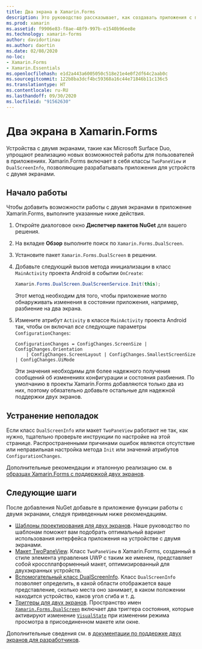 ```yaml
---
title: Два экрана в Xamarin.Forms
description: Это руководство рассказывает, как создавать приложения с поддержкой двухэкранных устройств с помощью Xamarin.Forms.
ms.prod: xamarin
ms.assetid: f9906e83-f8ae-48f9-997b-e1540b96ee8e
ms.technology: xamarin-forms
author: davidortinau
ms.author: daortin
ms.date: 02/08/2020
no-loc:
- Xamarin.Forms
- Xamarin.Essentials
ms.openlocfilehash: e1d2a443a6005050c518e21e4e0f2df64c2aab0c
ms.sourcegitcommit: 122b8ba3dcf4bc59368a16c44e71846b11c136c5
ms.translationtype: HT
ms.contentlocale: ru-RU
ms.lasthandoff: 09/30/2020
ms.locfileid: "91562630"
---
```

# <a name="no-locxamarinforms-dual-screen"></a>Два экрана в Xamarin.Forms

Устройства с двумя экранами, такие как Microsoft Surface Duo, упрощают реализацию новых возможностей работы для пользователей в приложениях. Xamarin.Forms включает в себя классы `TwoPaneView` и `DualScreenInfo`, позволяющие разрабатывать приложения для устройств с двумя экранами.

## <a name="get-started"></a>Начало работы

Чтобы добавить возможности работы с двумя экранами в приложение Xamarin.Forms, выполните указанные ниже действия.

1. Откройте диалоговое окно **Диспетчер пакетов NuGet** для вашего решения.
2. На вкладке **Обзор** выполните поиск по `Xamarin.Forms.DualScreen`.
3. Установите пакет `Xamarin.Forms.DualScreen` в решении.
4. Добавьте следующий вызов метода инициализации в класс `MainActivity` проекта Android в событии `OnCreate`:

    ```csharp
    Xamarin.Forms.DualScreen.DualScreenService.Init(this);
    ```

    Этот метод необходим для того, чтобы приложение могло обнаруживать изменения в состоянии приложения, например, разбиение на два экрана.

5. Измените атрибут `Activity` в классе `MainActivity` проекта Android так, чтобы он включал _все_ следующие параметры `ConfigurationChanges`:

    ```@csharp
    ConfigurationChanges = ConfigChanges.ScreenSize | ConfigChanges.Orientation
        | ConfigChanges.ScreenLayout | ConfigChanges.SmallestScreenSize | ConfigChanges.UiMode
    ```

    Эти значения необходимы для более надежного получения сообщений об изменениях конфигурации и состояния разбиения. По умолчанию в проекты Xamarin.Forms добавляются только два из них, поэтому обязательно добавьте остальные для надежной поддержки двух экранов.

## <a name="troubleshooting"></a>Устранение неполадок

Если класс `DualScreenInfo` или макет `TwoPaneView` работают не так, как нужно, тщательно проверьте инструкции по настройке на этой странице. Распространенными причинами ошибок являются отсутствие или неправильная настройка метода `Init` или значений атрибутов `ConfigurationChanges`.

Дополнительные рекомендации и эталонную реализацию см. в [образцах Xamarin.Forms с поддержкой двух экранов](/dual-screen/xamarin/samples).

## <a name="next-steps"></a>Следующие шаги

После добавления NuGet добавьте в приложение функции работы с двумя экранами, следуя приведенным ниже рекомендациям.

- [Шаблоны проектирования для двух экранов](design-patterns.md). Наше руководство по шаблонам поможет вам подобрать оптимальный вариант использования интерфейса приложения на устройстве с двумя экранами.
- [Макет TwoPaneView](twopaneview.md). Класс `TwoPaneView` в Xamarin.Forms, созданный в стиле элемента управления UWP с таким же именем, представляет собой кроссплатформенный макет, оптимизированный для двухэкранных устройств.
- [Вспомогательный класс DualScreenInfo](dual-screen-info.md). Класс `DualScreenInfo` позволяет определить, в какой области отображается ваше представление, сколько места оно занимает, в каком положении находится устройство, каков угол сгиба и т. д.
- [Триггеры для двух экранов](triggers.md). Пространство имен [`Xamarin.Forms.DualScreen`](xref:Xamarin.Forms.DualScreen) включает два триггера состояния, которые активируют изменение [`VisualState`](xref:Xamarin.Forms.VisualState) при изменении режима просмотра в присоединенном макете или окне.

Дополнительные сведения см. в [документации по поддержке двух экранов для разработчиков](/dual-screen/).
